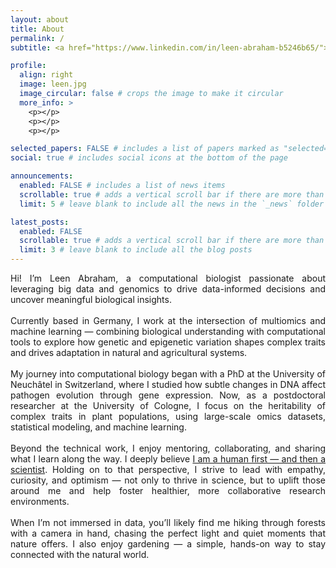 ```yaml
---
layout: about
title: About
permalink: /
subtitle: <a href="https://www.linkedin.com/in/leen-abraham-b5246b65/"> Research scientist | Computational Biology </a>

profile:
  align: right
  image: leen.jpg
  image_circular: false # crops the image to make it circular
  more_info: >
    <p></p>
    <p></p>
    <p></p>

selected_papers: FALSE # includes a list of papers marked as "selected={true}"
social: true # includes social icons at the bottom of the page

announcements:
  enabled: FALSE # includes a list of news items
  scrollable: true # adds a vertical scroll bar if there are more than 3 news items
  limit: 5 # leave blank to include all the news in the `_news` folder

latest_posts:
  enabled: FALSE
  scrollable: true # adds a vertical scroll bar if there are more than 3 new posts items
  limit: 3 # leave blank to include all the blog posts
---
```

<div style="text-align: justify;">

Hi! I’m Leen Abraham, a computational biologist passionate about leveraging big data and genomics to drive data-informed decisions and uncover meaningful biological insights.
<br><br>
Currently based in Germany, I work at the intersection of multiomics and machine learning — combining biological understanding with computational tools to explore how genetic and epigenetic variation shapes complex traits and drives adaptation in natural and agricultural systems.
<br><br>
My journey into computational biology began with a PhD at the University of Neuchâtel in Switzerland, where I studied how subtle changes in DNA affect pathogen evolution through gene expression. Now, as a postdoctoral researcher at the University of Cologne, I focus on the heritability of complex traits in plant populations, using large-scale omics datasets, statistical modeling, and machine learning.
<br><br>
Beyond the technical work, I enjoy mentoring, collaborating, and sharing what I learn along the way. I deeply believe [I am a human first — and then a scientist](https://www.nature.com/articles/d41586-018-07530-7.pdf). Holding on to that perspective, I strive to lead with empathy, curiosity, and optimism — not only to thrive in science, but to uplift those around me and help foster healthier, more collaborative research environments. 
<br><br>
When I’m not immersed in data, you’ll likely find me hiking through forests with a camera in hand, chasing the perfect light and quiet moments that nature offers. I also enjoy gardening — a simple, hands-on way to stay connected with the natural world.</div>